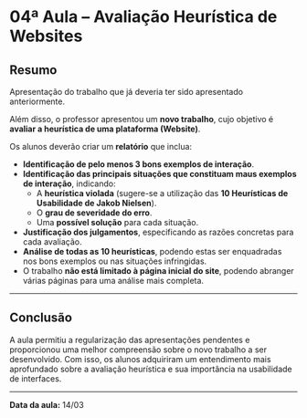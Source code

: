 # 04ª Aula – Avaliação Heurística de Websites

## Resumo

Apresentação do trabalho que já deveria ter sido apresentado anteriormente.

Além disso, o professor apresentou um **novo trabalho**, cujo objetivo é **avaliar a heurística de uma plataforma (Website)**.

Os alunos deverão criar um **relatório** que inclua:

- **Identificação de pelo menos 3 bons exemplos de interação**.
- **Identificação das principais situações que constituam maus exemplos de interação**, indicando:
  - A **heurística violada** (sugere-se a utilização das **10 Heurísticas de Usabilidade de Jakob Nielsen**).
  - O **grau de severidade do erro**.
  - Uma **possível solução** para cada situação.
- **Justificação dos julgamentos**, especificando as razões concretas para cada avaliação.
- **Análise de todas as 10 heurísticas**, podendo estas ser enquadradas nos bons exemplos ou nas situações infringidas.
- O trabalho **não está limitado à página inicial do site**, podendo abranger várias páginas para uma análise mais completa.

---

## Conclusão

A aula permitiu a regularização das apresentações pendentes e proporcionou uma melhor compreensão sobre o novo trabalho a ser desenvolvido. Com isso, os alunos adquiriram um entendimento mais aprofundado sobre a avaliação heurística e sua importância na usabilidade de interfaces.

---

**Data da aula:** 14/03

